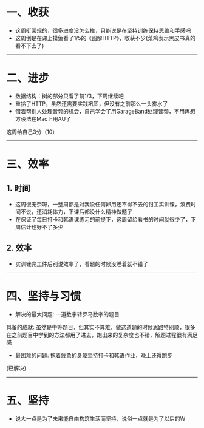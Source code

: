 # 一、收获

- 这周挺常规的，很多进度没怎么推，只能说是在坚持训练保持思维和手感吧
- 这周倒是在课上摸鱼看了1/5的《图解HTTP》，收获不少(菜鸡表示黑皮书真的看不下去了)

****









# 二、进步

- 数据结构：树的部分只看了前1/3，下周继续吧
- 重拾了HTTP，虽然还需要实践巩固，但没有之前那么一头雾水了
- 借着帮别人处理音频的机会，自己学会了用GarageBand处理音频，不用再想方设法在Mac上用AU了

这周给自己3分（10）

****











# 三、效率



## 1. 时间

- 这周很无奈呀，一整周都是对我没任何卵用还不得不去的钳工实训课，浪费时间不说，还消耗体力，下课后都没什么精神做题了
- 在保证了每日打卡和韩语课练习的前提下，这周留给看书的时间就很少了，下周估计也好不了多少







## 2. 效率

- 实训锉完工件后别说效率了，看题的时候没睡着就不错了

****











# 四、坚持与习惯



- 解决的最大问题: 一道数字转罗马数字的题目

具备的成就: 虽然是中等题目，但其实不算难，做这道题的时候思路特别顺，很多在之前题目中学到的方法都用了进去，跑出来的复杂度也不错，解题过程很有满足感





- 最困难的问题: 拖着疲惫的身躯坚持打卡和韩语作业，晚上还得跑步

(已解决)

****











# 五、坚持

- 说大一点是为了未来能自由构筑生活而坚持，说俗一点就是为了以后的W

































